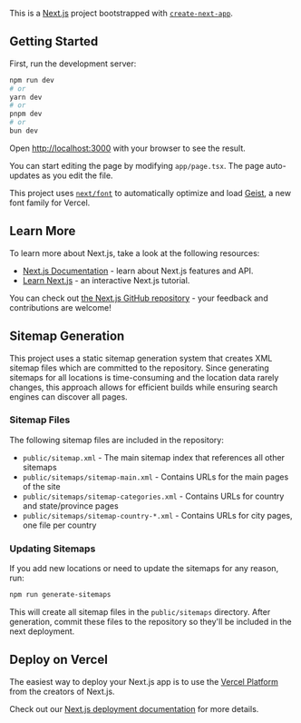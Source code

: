 This is a [Next.js](https://nextjs.org) project bootstrapped with [`create-next-app`](https://nextjs.org/docs/app/api-reference/cli/create-next-app).

## Getting Started

First, run the development server:

```bash
npm run dev
# or
yarn dev
# or
pnpm dev
# or
bun dev
```

Open [http://localhost:3000](http://localhost:3000) with your browser to see the result.

You can start editing the page by modifying `app/page.tsx`. The page auto-updates as you edit the file.

This project uses [`next/font`](https://nextjs.org/docs/app/building-your-application/optimizing/fonts) to automatically optimize and load [Geist](https://vercel.com/font), a new font family for Vercel.

## Learn More

To learn more about Next.js, take a look at the following resources:

- [Next.js Documentation](https://nextjs.org/docs) - learn about Next.js features and API.
- [Learn Next.js](https://nextjs.org/learn) - an interactive Next.js tutorial.

You can check out [the Next.js GitHub repository](https://github.com/vercel/next.js) - your feedback and contributions are welcome!

## Sitemap Generation

This project uses a static sitemap generation system that creates XML sitemap files which are committed to the repository. Since generating sitemaps for all locations is time-consuming and the location data rarely changes, this approach allows for efficient builds while ensuring search engines can discover all pages.

### Sitemap Files

The following sitemap files are included in the repository:

- `public/sitemap.xml` - The main sitemap index that references all other sitemaps
- `public/sitemaps/sitemap-main.xml` - Contains URLs for the main pages of the site
- `public/sitemaps/sitemap-categories.xml` - Contains URLs for country and state/province pages
- `public/sitemaps/sitemap-country-*.xml` - Contains URLs for city pages, one file per country

### Updating Sitemaps

If you add new locations or need to update the sitemaps for any reason, run:

```bash
npm run generate-sitemaps
```

This will create all sitemap files in the `public/sitemaps` directory. After generation, commit these files to the repository so they'll be included in the next deployment.

## Deploy on Vercel

The easiest way to deploy your Next.js app is to use the [Vercel Platform](https://vercel.com/new?utm_medium=default-template&filter=next.js&utm_source=create-next-app&utm_campaign=create-next-app-readme) from the creators of Next.js.

Check out our [Next.js deployment documentation](https://nextjs.org/docs/app/building-your-application/deploying) for more details.
